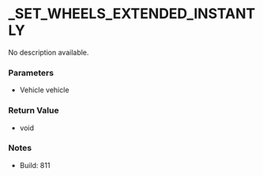 # _SET_WHEELS_EXTENDED_INSTANTLY

No description available.

### Parameters
* Vehicle vehicle

### Return Value
* void

### Notes
* Build: 811

